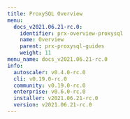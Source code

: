 ```yaml
---
title: ProxySQL Overview
menu:
  docs_v2021.06.21-rc.0:
    identifier: prx-overview-proxysql
    name: Overview
    parent: prx-proxysql-guides
    weight: 11
menu_name: docs_v2021.06.21-rc.0
info:
  autoscaler: v0.4.0-rc.0
  cli: v0.19.0-rc.0
  community: v0.19.0-rc.0
  enterprise: v0.6.0-rc.0
  installer: v2021.06.21-rc.0
  version: v2021.06.21-rc.0
---
```


